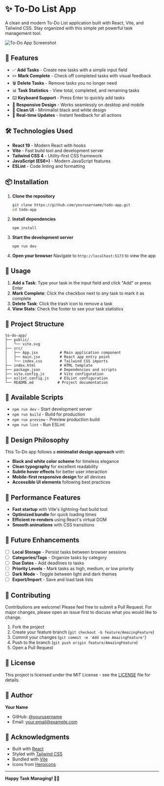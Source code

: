 # ✨ To-Do List App

A clean and modern To-Do List application built with React, Vite, and Tailwind CSS. Stay organized with this simple yet powerful task management tool.

![To-Do App Screenshot](https://via.placeholder.com/600x400/f3f4f6/000000?text=To-Do+List+App)

## 🚀 Features

- ✅ **Add Tasks** - Create new tasks with a simple input field
- ✏️ **Mark Complete** - Check off completed tasks with visual feedback
- 🗑️ **Delete Tasks** - Remove tasks you no longer need
- 📊 **Task Statistics** - View total, completed, and remaining tasks
- ⌨️ **Keyboard Support** - Press Enter to quickly add tasks
- 📱 **Responsive Design** - Works seamlessly on desktop and mobile
- 🎨 **Clean UI** - Minimalist black and white design
- 🔄 **Real-time Updates** - Instant feedback for all actions

## 🛠️ Technologies Used

- **React 19** - Modern React with hooks
- **Vite** - Fast build tool and development server
- **Tailwind CSS 4** - Utility-first CSS framework
- **JavaScript (ES6+)** - Modern JavaScript features
- **ESLint** - Code linting and formatting

## 📦 Installation

1. **Clone the repository**
   ```bash
   git clone https://github.com/yourusername/todo-app.git
   cd todo-app
   ```

2. **Install dependencies**
   ```bash
   npm install
   ```

3. **Start the development server**
   ```bash
   npm run dev
   ```

4. **Open your browser**
   Navigate to `http://localhost:5173` to view the app

## 🎯 Usage

1. **Add a Task**: Type your task in the input field and click "Add" or press Enter
2. **Mark Complete**: Click the checkbox next to any task to mark it as complete
3. **Delete Task**: Click the trash icon to remove a task
4. **View Stats**: Check the footer to see your task statistics

## 📁 Project Structure

```
to-do-app/
├── public/
│   └── vite.svg
├── src/
│   ├── App.jsx          # Main application component
│   ├── main.jsx         # React app entry point
│   └── index.css        # Tailwind CSS imports
├── index.html           # HTML template
├── package.json         # Dependencies and scripts
├── vite.config.js       # Vite configuration
├── eslint.config.js     # ESLint configuration
└── README.md           # Project documentation
```

## 🔧 Available Scripts

- `npm run dev` - Start development server
- `npm run build` - Build for production
- `npm run preview` - Preview production build
- `npm run lint` - Run ESLint

## 🎨 Design Philosophy

This To-Do app follows a **minimalist design approach** with:

- **Black and white color scheme** for timeless elegance
- **Clean typography** for excellent readability
- **Subtle hover effects** for better user interaction
- **Mobile-first responsive design** for all devices
- **Accessible UI elements** following best practices

## 🚀 Performance Features

- **Fast startup** with Vite's lightning-fast build tool
- **Optimized bundle** for quick loading times
- **Efficient re-renders** using React's virtual DOM
- **Smooth animations** with CSS transitions

## 🔮 Future Enhancements

- [ ] **Local Storage** - Persist tasks between browser sessions
- [ ] **Categories/Tags** - Organize tasks by category
- [ ] **Due Dates** - Add deadlines to tasks
- [ ] **Priority Levels** - Mark tasks as high, medium, or low priority
- [ ] **Dark Mode** - Toggle between light and dark themes
- [ ] **Export/Import** - Save and load task lists

## 🤝 Contributing

Contributions are welcome! Please feel free to submit a Pull Request. For major changes, please open an issue first to discuss what you would like to change.

1. Fork the project
2. Create your feature branch (`git checkout -b feature/AmazingFeature`)
3. Commit your changes (`git commit -m 'Add some AmazingFeature'`)
4. Push to the branch (`git push origin feature/AmazingFeature`)
5. Open a Pull Request

## 📄 License

This project is licensed under the MIT License - see the [LICENSE](LICENSE) file for details.

## 👤 Author

**Your Name**
- GitHub: [@yourusername](https://github.com/yourusername)
- Email: your.email@example.com

## 🙏 Acknowledgments

- Built with [React](https://reactjs.org/)
- Styled with [Tailwind CSS](https://tailwindcss.com/)
- Bundled with [Vite](https://vitejs.dev/)
- Icons from [Heroicons](https://heroicons.com/)

---

**Happy Task Managing! 📝✨**
